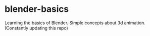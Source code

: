 # blender-basics
Learning the basics of Blender. Simple concepts about 3d animation. (Constantly updating this repo)
